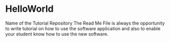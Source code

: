 # HelloWorld
Name of the Tutorial Repository
The Read Me File is always the opportunity to write tutorial on how to use the software application and also to enable your student know how to use the new software.
